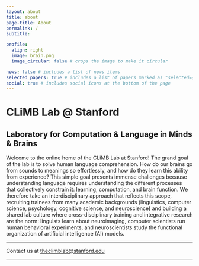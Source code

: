 ```yaml
---
layout: about
title: about
page-title: About
permalink: /
subtitle: 

profile:
  align: right
  image: brain.png
  image_circular: false # crops the image to make it circular

news: false # includes a list of news items
selected_papers: true # includes a list of papers marked as "selected={true}"
social: true # includes social icons at the bottom of the page
---
```


# CLiMB Lab @ Stanford
## Laboratory for Computation & Language in Minds & Brains

Welcome to the online home of the CLiMB Lab at Stanford! 
The grand goal of the lab is to solve human language comprehension. How do our brains go from sounds to
meanings so effortlessly, and how do they learn this ability from experience? This simple goal presents
immense challenges because understanding language requires understanding the different processes that collectively
constrain it: learning, computation, and brain function. We therefore take an interdisciplinary approach that 
reflects this scope, recruiting trainees from many academic backgrounds (linguistics, computer science, 
psychology, cognitive science, and neuroscience) and building a shared lab culture where cross-disciplinary 
training and integrative research are the norm: linguists learn about neuroimaging, computer scientists 
run human behavioral experiments, and neuroscientists study the functional organization of artificial intelligence 
(AI) models.


---

Contact us at <i class="fa fa-envelope"></i> 
<a href= "mailto:theclimblab@stanford.edu">theclimblab@stanford.edu</a>

--- 
